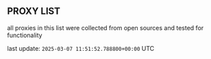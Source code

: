 ## PROXY LIST

all proxies in this list were collected from open sources and tested for functionality

last update: `2025-03-07 11:51:52.788800+00:00` UTC
